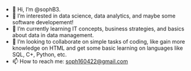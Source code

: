 - 👋 Hi, I’m @sophB3.
- 👀 I’m interested in data science, data analytics, and maybe some software developement!
- 🌱 I’m currently learning IT concepts, business strategies, and basics about data in data management.
- 💞️ I’m looking to collaborate on simple tasks of coding, like gain more knowledge on HTML and get some basic learning on languages like SQL, C+, Python, etc.
- 📫 How to reach me: soph160422@gmail.com

<!---
sophB3/sophB3 is a ✨ special ✨ repository because its `README.md` (this file) appears on your GitHub profile.
You can click the Preview link to take a look at your changes.
--->
